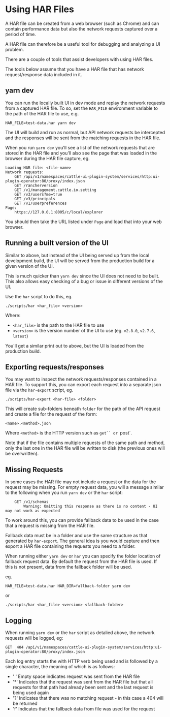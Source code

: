 # Using HAR Files

A HAR file can be created from a web browser (such as Chrome) and can contain performance data but also the network requests captured over a period of time.

A HAR file can therefore be a useful tool for debugging and analyzing a UI problem.

There are a couple of tools that assist developers with using HAR files.

The tools below assume that you have a HAR file that has network request/response data included in it.

## yarn dev

You can run the locally built UI in dev mode and replay the network requests from a captured HAR file. To so, set the `HAR_FILE` environment variable to the path of the HAR file to use, e.g.

```
HAR_FILE=test-data.har yarn dev
```

The UI will build and run as normal, but API network requests be intercepted and the responses will be sent from the matching requests in the HAR file.

When you run `yarn dev` you'll see a list of the network requests that are stored in the HAR file and you'll also see the page that was loaded in the browser during the HAR file capture, eg.

```
Loading HAR file: <file-name>
Network requests:
    GET /api/v1/namespaces/cattle-ui-plugin-system/services/http:ui-plugin-operator:80/proxy/index.json
    GET /rancherversion
    GET /v1/management.cattle.io.setting
    GET /v3/users?me=true
    GET /v3/principals
    GET /v1/userpreferences
Page:
    https://127.0.0.1:8005/c/local/explorer
``````

You should then take the URL listed under `Page` and load that into your web browser.

## Running a built version of the UI

Similar to above, but instead of the UI being served up from the local development build, the UI will be served from the production build for a given version of the UI.

This is much quicker than `yarn dev` since the UI does not need to be built. This also allows easy checking of a bug or issue in different versions of the UI.

Use the `har` script to do this, eg.

```
./scripts/har <har_file> <version>
```

Where:

- `<har_file>` is the path to the HAR file to use
- `<version>` is the version number of the UI to use (eg. `v2.8.0`, `v2.7.6`, `latest`)

You'll get a similar print out to above, but the UI is loaded from the production build.

## Exporting requests/responses

You may want to inspect the network requests/responses contained in a HAR file. To support this, you can export each request into a separate json file via the `har-export` script, eg.

```
./scripts/har-export <har-file> <folder>
```

This will create sub-folders beneath `folder` for the path of the API request and create a file for the request of the form:

```<name>.<method>.json```

Where `<method>` is the HTTP version such as `get`` or `post`.

Note that if the file contains multiple requests of the same path and method, only the last one in the HAR file will be written to disk (the previous ones will be overwritten).

## Missing Requests

In some cases the HAR file may not include a request or the data for the request may be missing. For empty request data, you will a message similar to the following when you run `yarn dev` or the `har` script:

```
    GET /v1/schemas
        Warning: Omitting this response as there is no content - UI may not work as expected
```

To work around this, you can provide fallback data to be used in the case that a request is missing from the HAR file.

Fallback data must be in a folder and use the same structure as that generated by `har-export`. The general idea is you would capture and then export a HAR file containing the requests you need to a folder.

When running either `yarn dev` or `har` you can specify the folder location of fallback request data. By default the request from the HAR file is used. If this is not present, data from the fallback folder will be used.

eg.

```
HAR_FILE=test-data.har HAR_DIR=fallback-folder yarn dev
```

or

```
./scripts/har <har_file> <version> <fallback-folder>
```

## Logging

When running `yarn dev` or the `har` script as detalied above, the network requests will be logged, eg:

```
GET  404 /api/v1/namespaces/cattle-ui-plugin-system/services/http:ui-plugin-operator:80/proxy/index.json
``````

Each log entry starts the with HTTP verb being used and is followed by a single character, the meaning of which is as follows:

- ' ' Empty space indicates request was sent from the HAR file
- '*' Indicates that the request was sent from the HAR file but that all requests for that path had already been sent and the last request is being used again
- '?' Indicates that there was no matching request - in this case a 404 will be returned
- 'f' Indicates that the fallback data from file was used for the request
